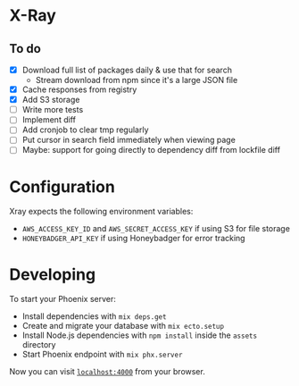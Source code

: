 # X-Ray

## To do
- [x] Download full list of packages daily & use that for search
  - Stream download from npm since it's a large JSON file
- [x] Cache responses from registry
- [x] Add S3 storage
- [ ] Write more tests
- [ ] Implement diff
- [ ] Add cronjob to clear tmp regularly
- [ ] Put cursor in search field immediately when viewing page
- [ ] Maybe: support for going directly to dependency diff from lockfile diff

# Configuration

Xray expects the following environment variables:

- `AWS_ACCESS_KEY_ID` and `AWS_SECRET_ACCESS_KEY` if using S3 for file storage
- `HONEYBADGER_API_KEY` if using Honeybadger for error tracking

# Developing

To start your Phoenix server:

  * Install dependencies with `mix deps.get`
  * Create and migrate your database with `mix ecto.setup`
  * Install Node.js dependencies with `npm install` inside the `assets` directory
  * Start Phoenix endpoint with `mix phx.server`

Now you can visit [`localhost:4000`](http://localhost:4000) from your browser.
